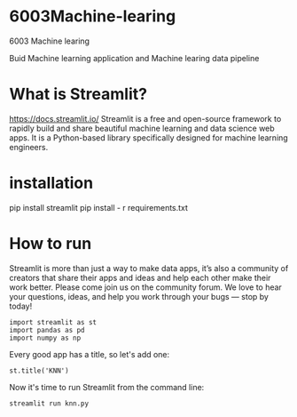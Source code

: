 # 6003Machine-learing
6003 Machine learing

Buid Machine learning application and Machine learing data pipeline

# What is Streamlit?
https://docs.streamlit.io/
Streamlit is a free and open-source framework to rapidly build and share beautiful machine learning and data science web apps. It is a Python-based library specifically designed for machine learning engineers.

# installation 
pip install streamlit
pip install - r requirements.txt
# How to run
Streamlit is more than just a way to make data apps, it’s also a community of creators that share their apps and ideas and help each other make their work better. Please come join us on the community forum. We love to hear your questions, ideas, and help you work through your bugs — stop by today!
```
import streamlit as st
import pandas as pd
import numpy as np
```

Every good app has a title, so let's add one:
```
st.title('KNN')
```

Now it's time to run Streamlit from the command line:
```
streamlit run knn.py
```

